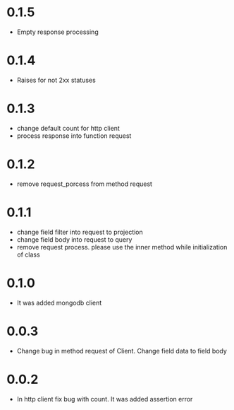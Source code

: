 # 0.1.5

* Empty response processing

# 0.1.4

* Raises for not 2xx statuses

# 0.1.3

* change default count for http client
* process response into function request

# 0.1.2

* remove request_porcess from method request

# 0.1.1

* change field filter into request to projection
* change field body into request to query
* remove request process. please use the inner method while initialization of class

# 0.1.0

* It was added mongodb client

# 0.0.3

* Change bug in method request of Client. Change field data to field body

# 0.0.2

* In http client fix bug with count. It was added assertion error
 